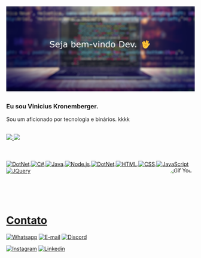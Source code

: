 # ![Bem-vindo ao perfil!](https://github.com/CasttCK/CasttCK/blob/main/dev_github.png)

### Eu sou Vinicius Kronemberger.
<p> Sou um aficionado por tecnologia e binários. kkkk</p>
<br>

<div>
    <a href= "https://github.com/CasttCK">
    <img height= "180em" src= "https://github-readme-stats-ten-lovat-43.vercel.app/api?username=casttck&show_icons=true&theme=dracula">
    <img height= "180em" src= "https://github-readme-stats-ten-lovat-43.vercel.app/api/top-langs/?username=casttck&layout=compact&theme=dracula">
</div>
<br>
<br>
    
<div><br>
  <img align="center" alt="DotNet" height="40" width="40" src="https://cdn.jsdelivr.net/gh/devicons/devicon/icons/dot-net/dot-net-original.svg" />        
  <img align="center" alt="C#" height="40" width="40" src="https://cdn.jsdelivr.net/gh/devicons/devicon/icons/csharp/csharp-original.svg" />
  <img align="center" alt="Java" height="40" width="40" src="https://cdn.jsdelivr.net/gh/devicons/devicon/icons/java/java-original.svg">
  <img align="center" alt="Node.js" height="40" width="40" src="https://cdn.jsdelivr.net/gh/devicons/devicon/icons/nodejs/nodejs-original.svg">
  <img align="center" alt="DotNet" height="40" width="40" src="https://cdn.jsdelivr.net/gh/devicons/devicon/icons/postgresql/postgresql-original.svg" />
  <img align="center" alt="HTML" height="40" width="40" src="https://cdn.jsdelivr.net/gh/devicons/devicon/icons/html5/html5-original.svg">
  <img align="center" alt="CSS" height="40" width="40" src="https://cdn.jsdelivr.net/gh/devicons/devicon/icons/css3/css3-original.svg">
  <img align="center" alt="JavaScript" height="40" width="40" src="https://cdn.jsdelivr.net/gh/devicons/devicon/icons/javascript/javascript-original.svg">
  <img align="center" alt="JQuery" height="40" width="40" src="https://cdn.jsdelivr.net/gh/devicons/devicon/icons/jquery/jquery-plain-wordmark.svg" />
  <img align="right" alt="Gif Yoda" height="190" style="border-radius:50px;" src="https://c.tenor.com/W32JBtWNIiUAAAAd/baby-yoda-drink.gif">
</div>
<br>
<br>
<br>
<br>
 
<div>
<h1>Contato</h1>

[![Whatsapp](https://img.shields.io/badge/WhatsApp-25D366?style=for-the-badge&logo=whatsapp&logoColor=white)](https://wa.me/5524988268294)
[![E-mail](https://img.shields.io/badge/Gmail-D14836?style=for-the-badge&logo=gmail&logoColor=white)](https://files.fm/f/qy3f2maum)
[![Discord](https://img.shields.io/badge/Discord-7289DA?style=for-the-badge&logo=discord&logoColor=white)](https://files.fm/f/2judrjwnt)
<br>
    
[![Instagram](https://img.shields.io/badge/Instagram-E4405F?style=for-the-badge&logo=instagram&logoColor=white)](https://www.instagram.com/vinikronemberger/)
[![Linkedin](https://img.shields.io/badge/LinkedIn-0077B5?style=for-the-badge&logo=linkedin&logoColor=white)](https://www.linkedin.com/in/vinícius-c-kronemberger-335170209/)

</div
